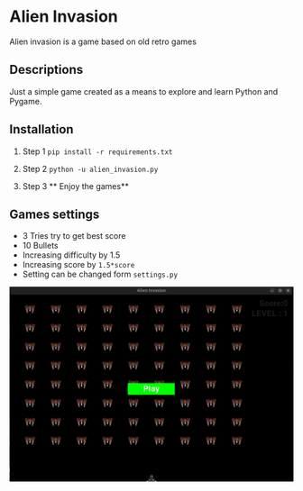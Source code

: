 
# Alien Invasion
Alien invasion is a game based on old retro games 

## Descriptions
Just a simple game created as a means to explore and learn Python and Pygame.

## Installation
1. Step 1
``pip install -r requirements.txt
``

2. Step 2
``python -u alien_invasion.py``

3. Step 3
** Enjoy the games** 

## Games settings
- 3 Tries try to get best score
- 10 Bullets
- Increasing difficulty by 1.5
- Increasing score by ``1.5*score``
- Setting can be changed form ``settings.py``


![Game Image](Screenshot.png)


